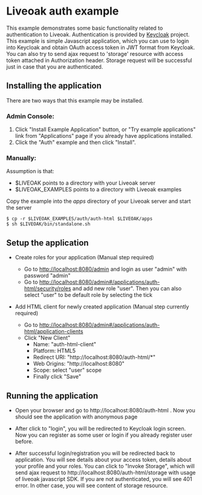 Liveoak auth example
====================
This example demonstrates some basic functionality related to authentication to Liveoak. Authentication is provided by [Keycloak](http://www.keycloak.org) project.
This example is simple Javascript application, which you can use to login into Keycloak and obtain OAuth access token in JWT format from Keycloak. You can also try to send ajax request to 'storage' resource with access token attached in Authorization header.
Storage request will be successful just in case that you are authenticated.

Installing the application
--------------------------

There are two ways that this example may be installed.

### Admin Console:

1. Click "Install Example Application" button, or "Try example applications" link from "Applications" page if you already have applications installed.
2. Click the "Auth" example and then click "Install".

### Manually:

Assumption is that:
* $LIVEOAK points to a directory with your Liveoak server
* $LIVEOAK_EXAMPLES points to a directory with Liveoak examples

Copy the example into the _apps_ directory of your Liveoak server and start the server
```shell
$ cp -r $LIVEOAK_EXAMPLES/auth/auth-html $LIVEOAK/apps
$ sh $LIVEOAK/bin/standalone.sh
````

Setup the application
---------------------

* Create roles for your application (Manual step required)
  * Go to [http://localhost:8080/admin](http://localhost:8080/admin) and login as user "admin" with password "admin"
  * Go to [http://localhost:8080/admin#/applications/auth-html/security/roles](http://localhost:8080/admin#/applications/auth-html/security/roles) and add new role "user". Then you can also select "user" to be default role by selecting the tick

* Add HTML client for newly created application (Manual step currently required)
  * Go to [http://localhost:8080/admin#/applications/auth-html/application-clients](http://localhost:8080/admin#/applications/auth-html/application-clients)
  * Click "New Client"
    * Name: "auth-html-client"
    * Platform: HTML5
    * Redirect URI: "http://localhost:8080/auth-html/*"
    * Web Origins: "http://localhost:8080"
    * Scope: select "user" scope
    * Finally click "Save"

Running the application
-----------------------
* Open your browser and go to http://localhost:8080/auth-html . Now you should see the application with anonymous page

* After click to "login", you will be redirected to Keycloak login screen. Now you can register as some user or login if you already register user before.

* After successful login/registration you will be redirected back to application. You will see details about your access token, details about your profile and your roles.
You can click to "Invoke Storage", which will send ajax request to http://localhost:8080/auth-html/storage with usage of liveoak javascript SDK.
If you are not authenticated, you will see 401 error. In other case, you will see content of storage resource.
